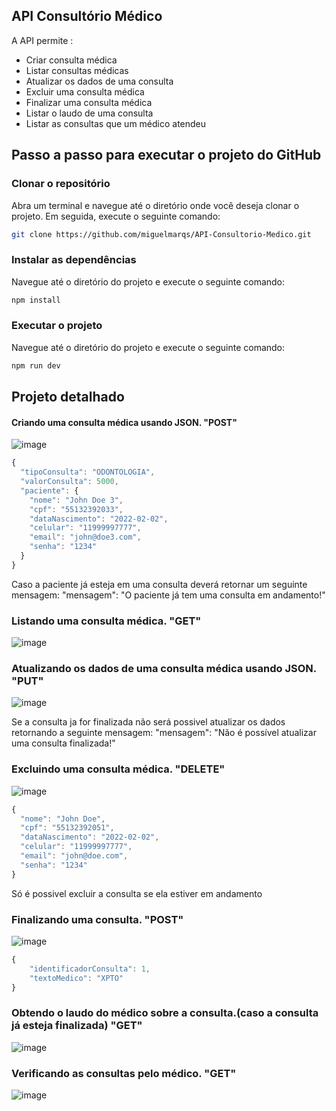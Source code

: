 ## API Consultório Médico

A API permite :

- Criar consulta médica
- Listar consultas médicas
- Atualizar os dados de uma consulta
- Excluir uma consulta médica
- Finalizar uma consulta médica
- Listar o laudo de uma consulta
- Listar as consultas que um médico atendeu

## Passo a passo para executar o projeto do GitHub

### Clonar o repositório
Abra um terminal e navegue até o diretório onde você deseja clonar o projeto. Em seguida, execute o seguinte comando:

````bash
git clone https://github.com/miguelmarqs/API-Consultorio-Medico.git

````
### Instalar as dependências
Navegue até o diretório do projeto e execute o seguinte comando:
````bash
npm install
````

### Executar o projeto
Navegue até o diretório do projeto e execute o seguinte comando:
````bash
npm run dev
````

## Projeto detalhado
#### Criando uma consulta médica usando JSON. "POST"
![image](https://github.com/miguelmarqs/API-Consultorio-Medico/assets/82917066/153d2b13-fb49-4a8f-a368-9b72e6077c18)

````javascript
{
  "tipoConsulta": "ODONTOLOGIA",
  "valorConsulta": 5000,
  "paciente": {
    "nome": "John Doe 3",
    "cpf": "55132392033",
    "dataNascimento": "2022-02-02",
    "celular": "11999997777",
    "email": "john@doe3.com",
    "senha": "1234"
  }
}
````

Caso a paciente já esteja em uma consulta deverá retornar um seguinte mensagem:
"mensagem": "O paciente já tem uma consulta em andamento!"

### Listando uma consulta médica. "GET"
![image](https://github.com/miguelmarqs/API-Consultorio-Medico/assets/82917066/6c3b01f3-5b2d-4c87-a876-9d8ed80d7aaf)

### Atualizando os dados de uma consulta médica usando JSON. "PUT"
![image](https://github.com/miguelmarqs/API-Consultorio-Medico/assets/82917066/98318a75-9964-4937-a3ea-99f3c0a493ad)

Se a consulta ja for finalizada não será possivel atualizar os dados retornando a seguinte mensagem:
"mensagem": "Não é possível atualizar uma consulta finalizada!"

### Excluindo uma consulta médica. "DELETE"
![image](https://github.com/miguelmarqs/API-Consultorio-Medico/assets/82917066/8b641c29-56c2-4a76-99da-c0ce6e550393)

````javascript
{
  "nome": "John Doe",
  "cpf": "55132392051",
  "dataNascimento": "2022-02-02",
  "celular": "11999997777",
  "email": "john@doe.com",
  "senha": "1234"
}
````

Só é possivel excluir a consulta se ela estiver em andamento

### Finalizando uma consulta. "POST"
![image](https://github.com/miguelmarqs/API-Consultorio-Medico/assets/82917066/59dcc045-7c87-48ec-b54b-593f79b167c2)

````javascript
{
	"identificadorConsulta": 1,
	"textoMedico": "XPTO"
}
````

### Obtendo o laudo do médico sobre a consulta.(caso a consulta já esteja finalizada) "GET" 
![image](https://github.com/miguelmarqs/API-Consultorio-Medico/assets/82917066/a441e90c-1c0e-44eb-9518-8898e92bb908)


### Verificando as consultas pelo médico. "GET"
![image](https://github.com/miguelmarqs/API-Consultorio-Medico/assets/82917066/41087ddf-7406-460d-a006-739f91b6ecd9)

